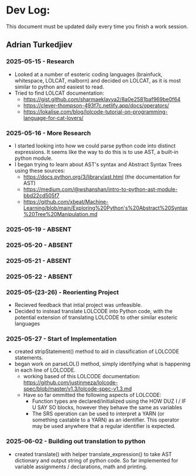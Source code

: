 # Dev Log:

This document must be updated daily every time you finish a work session.

## Adrian Turkedjiev

### 2025-05-15 - Research

- Looked at a number of esoteric coding languages (brainfuck, whitespace, LOLCAT, malborn) and decided on LOLCAT, as it is most similar to python and easiest to read.
- Tried to find LOLCAT documentation:
    - https://gist.github.com/sharmaeklavya2/8a0e2581baf969be0f64
    - https://clever-thompson-493f7c.netlify.app/docs/operators/
    - https://lokalise.com/blog/lolcode-tutorial-on-programming-language-for-cat-lovers/

### 2025-05-16 - More Research

- I started looking into how we could parse python code into distinct expressions. It seems like the way to do this is to use AST, a built-in python module.
- I began trying to learn about AST's syntax and Abstract Syntax Trees using these sources:
    - https://docs.python.org/3/library/ast.html (the documentation for AST)
    - https://medium.com/@wshanshan/intro-to-python-ast-module-bbd22cd505f7
    - https://github.com/xbeat/Machine-Learning/blob/main/Exploring%20Python's%20Abstract%20Syntax%20Tree%20Manipulation.md
 
### 2025-05-19 - ABSENT

### 2025-05-20 - ABSENT

### 2025-05-21 - ABSENT

### 2025-05-22 - ABSENT

### 2025-05-(23-26) - Reorienting Project

- Recieved feedback that intial project was unfeasible.
- Decided to instead translate LOLCODE into Python code, with the potential extension of translating LOLCODE to other similar esoteric languages 

### 2025-05-27 - Start of Implementation 

- created stripStatement() method to aid in classification of LOLCODE statements.
- began work on parseLOL() method, simply identifying what is happening in each line of LOLCODE. 
    - working based of this LOLCODE documentation: https://github.com/justinmeza/lolcode-spec/blob/master/v1.3/lolcode-spec-v1.3.md
    - Have so far ommitted the following aspects of LOLCODE: 
        - Function types are declared/initialized using the HOW DUZ I / IF U SAY SO blocks, however they behave the same as variables
        - The SRS operation can be used to interpret a YARN (or something castable to a YARN) as an identifier. This operator may be used anywhere that a regular identifier is expected.

### 2025-06-02 - Building out translation to python

- created translate() with helper translate_expression() to take AST dictionary and output string of python code. So far implemented for variable assignments / declarations, math and printing. 
